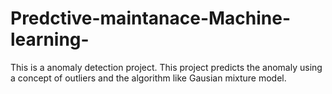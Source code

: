 # Predctive-maintanace-Machine-learning-
This is a anomaly detection project. This project predicts the anomaly using a concept of outliers and the algorithm like Gausian mixture model.
